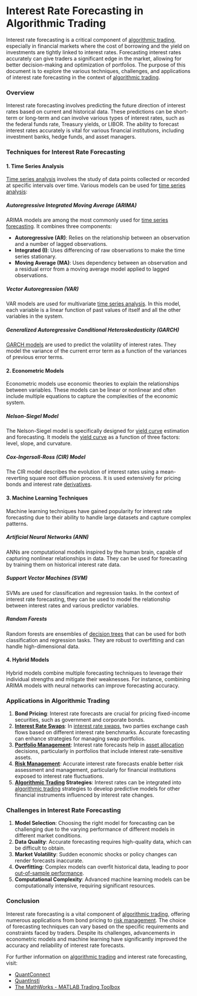 # Interest Rate Forecasting in Algorithmic Trading

Interest rate forecasting is a critical component of [algorithmic trading](../a/algorithmic_trading.md), especially in financial markets where the cost of borrowing and the yield on investments are tightly linked to interest rates. Forecasting interest rates accurately can give traders a significant edge in the market, allowing for better decision-making and optimization of portfolios. The purpose of this document is to explore the various techniques, challenges, and applications of interest rate forecasting in the context of [algorithmic trading](../a/algorithmic_trading.md).

### Overview

Interest rate forecasting involves predicting the future direction of interest rates based on current and historical data. These predictions can be short-term or long-term and can involve various types of interest rates, such as the federal funds rate, Treasury yields, or LIBOR. The ability to forecast interest rates accurately is vital for various financial institutions, including investment banks, hedge funds, and asset managers.

### Techniques for Interest Rate Forecasting

#### 1. Time Series Analysis

[Time series analysis](../t/time_series_analysis.md) involves the study of data points collected or recorded at specific intervals over time. Various models can be used for [time series analysis](../t/time_series_analysis.md):

##### Autoregressive Integrated Moving Average (ARIMA)

ARIMA models are among the most commonly used for [time series forecasting](../t/time_series_forecasting.md). It combines three components:
- **Autoregressive (AR)**: Relies on the relationship between an observation and a number of lagged observations.
- **Integrated (I)**: Uses differencing of raw observations to make the time series stationary.
- **Moving Average (MA)**: Uses dependency between an observation and a residual error from a moving average model applied to lagged observations.

##### Vector Autoregression (VAR)

VAR models are used for multivariate [time series analysis](../t/time_series_analysis.md). In this model, each variable is a linear function of past values of itself and all the other variables in the system.

##### Generalized Autoregressive Conditional Heteroskedasticity (GARCH)

[GARCH models](../g/garch_models.md) are used to predict the volatility of interest rates. They model the variance of the current error term as a function of the variances of previous error terms.

#### 2. Econometric Models

Econometric models use economic theories to explain the relationships between variables. These models can be linear or nonlinear and often include multiple equations to capture the complexities of the economic system.

##### Nelson-Siegel Model

The Nelson-Siegel model is specifically designed for [yield curve](../y/yield_curve.md) estimation and forecasting. It models the [yield curve](../y/yield_curve.md) as a function of three factors: level, slope, and curvature.

##### Cox-Ingersoll-Ross (CIR) Model

The CIR model describes the evolution of interest rates using a mean-reverting square root diffusion process. It is used extensively for pricing bonds and interest rate [derivatives](../d/derivatives.md).

#### 3. Machine Learning Techniques

Machine learning techniques have gained popularity for interest rate forecasting due to their ability to handle large datasets and capture complex patterns.

##### Artificial Neural Networks (ANN)

ANNs are computational models inspired by the human brain, capable of capturing nonlinear relationships in data. They can be used for forecasting by training them on historical interest rate data.

##### Support Vector Machines (SVM)

SVMs are used for classification and regression tasks. In the context of interest rate forecasting, they can be used to model the relationship between interest rates and various predictor variables.

##### Random Forests

Random forests are ensembles of [decision trees](../d/decision_trees.md) that can be used for both classification and regression tasks. They are robust to overfitting and can handle high-dimensional data.

#### 4. Hybrid Models

Hybrid models combine multiple forecasting techniques to leverage their individual strengths and mitigate their weaknesses. For instance, combining ARIMA models with neural networks can improve forecasting accuracy.

### Applications in Algorithmic Trading

1. **Bond Pricing**: Interest rate forecasts are crucial for pricing fixed-income securities, such as government and corporate bonds.
2. **[Interest Rate Swaps](../i/interest_rate_swaps.md)**: In [interest rate swaps](../i/interest_rate_swaps.md), two parties exchange cash flows based on different interest rate benchmarks. Accurate forecasting can enhance strategies for managing swap portfolios.
3. **[Portfolio Management](../p/portfolio_management.md)**: Interest rate forecasts help in [asset allocation](../a/asset_allocation.md) decisions, particularly in portfolios that include interest rate-sensitive assets.
4. **[Risk Management](../r/risk_management.md)**: Accurate interest rate forecasts enable better risk assessment and management, particularly for financial institutions exposed to interest rate fluctuations.
5. **[Algorithmic Trading](../a/algorithmic_trading.md) Strategies**: Interest rates can be integrated into [algorithmic trading](../a/algorithmic_trading.md) strategies to develop predictive models for other financial instruments influenced by interest rate changes.

### Challenges in Interest Rate Forecasting

1. **Model Selection**: Choosing the right model for forecasting can be challenging due to the varying performance of different models in different market conditions.
2. **Data Quality**: Accurate forecasting requires high-quality data, which can be difficult to obtain.
3. **Market Volatility**: Sudden economic shocks or policy changes can render forecasts inaccurate.
4. **Overfitting**: Complex models can overfit historical data, leading to poor [out-of-sample performance](../o/out-of-sample_performance.md).
5. **Computational Complexity**: Advanced machine learning models can be computationally intensive, requiring significant resources.

### Conclusion

Interest rate forecasting is a vital component of [algorithmic trading](../a/algorithmic_trading.md), offering numerous applications from bond pricing to [risk management](../r/risk_management.md). The choice of forecasting techniques can vary based on the specific requirements and constraints faced by traders. Despite its challenges, advancements in econometric models and machine learning have significantly improved the accuracy and reliability of interest rate forecasts.

For further information on [algorithmic trading](../a/algorithmic_trading.md) and interest rate forecasting, visit:

- [QuantConnect](https://www.quantconnect.com/)
- [QuantInsti](https://www.quantinsti.com/)
- [The MathWorks - MATLAB Trading Toolbox](https://www.mathworks.com/products/trading.html)
